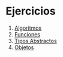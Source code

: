 Ejercicios
==========

1. [Algoritmos](algoritmos/)
1. [Funciones](funciones/)
1. [Tipos Abstractos](tdas/)
1. [Objetos](objetos/)
